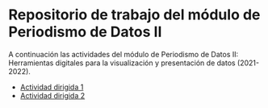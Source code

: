 # Repositorio de trabajo del módulo de Periodismo de Datos II #
A continuación las actividades del módulo de Periodismo de Datos II: Herramientas digitales para la visualización y presentación de datos (2021-2022).
- [Actividad dirigida 1](https://github.com/nebrijas/LindaBatista-web/blob/main/ad1.md)
- [Actividad dirigida 2](https://github.com/nebrijas/LindaBatista-web/blob/main/ad2.md)
